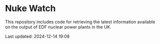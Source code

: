 # Nuke Watch

This repository includes code for retrieving the latest information available on the output of EDF nuclear power plants in the UK.

Last updated: 2024-12-14 19:08